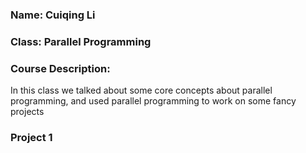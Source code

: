 ### Name: Cuiqing Li
### Class: Parallel Programming

### Course Description:
In this class we talked about some core concepts about parallel programming, and used parallel programming to work on some fancy projects

### Project 1
